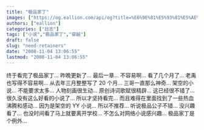```yaml
---
title: "极品家丁"
images: ["https://og.eallion.com/api/og?title=%E6%9E%81%E5%93%81%E5%AE%B6%E4%B8%81"]
authors: ["eallion"]
categories: ["日志"]
tags: ["小说","极品家丁","穿越"]
draft: false
slug: "need-retainers"
date: "2008-11-04 13:06:55"
lastmod: "2008-11-04 13:06:55"
---
```


终于看完了极品家丁...
昨晚更新了...
最后一章...
不容易啊...
看了几个月了...
老禹也写得不容易啊...
从去年三月整整写了 20 个月...
三哥一直那么神奇...
架空的小说...
不能要求太多...
人物刻画很生动...
原创诗词歌赋很精辟...
这已经很不错了...
很久没有这么好看的小说了...
所以才坚持看完...
而且难得在里面找到了一些热血沸腾和感动...
因为是架空的 YY 小说...
所以不推荐...
听说极品公子不错...
没兴趣看了...
也没时间看了马上就要离开学校...
不怎么对网络小说感兴趣...
极品家丁是个例外...
